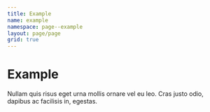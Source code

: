 ```yaml
---
title: Example
name: example
namespace: page--example
layout: page/page
grid: true
---
```


# Example

Nullam quis risus eget urna mollis ornare vel eu leo. Cras justo odio, dapibus ac facilisis in, egestas.
